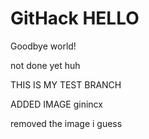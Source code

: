 # GitHack HELLO

Goodbye world!

not done yet huh

THIS IS MY TEST BRANCH


ADDED IMAGE
ginincx



removed the image i guess


